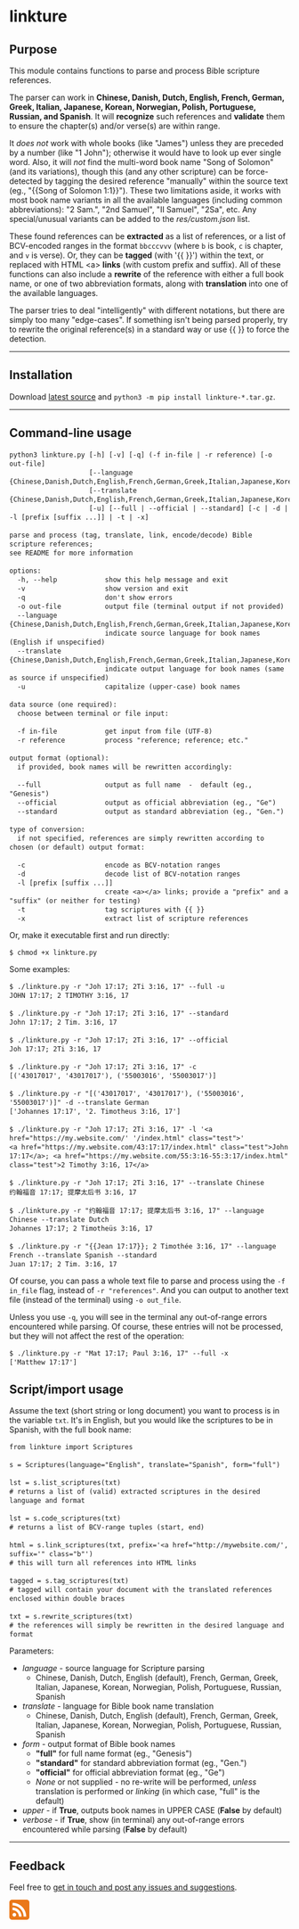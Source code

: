 # linkture


## Purpose

This module contains functions to parse and process Bible scripture references.

The parser can work in **Chinese, Danish, Dutch, English, French, German, Greek, Italian, Japanese, Korean, Norwegian, Polish, Portuguese, Russian, and Spanish**. It will **recognize** such references and **validate** them to ensure the chapter(s) and/or verse(s) are within range.

It *does not* work with whole books (like "James") unless they are preceded by a number (like "1 John"); otherwise it would have to look up ever single word. Also, it will *not* find the multi-word book name "Song of Solomon" (and its variations), though this (and any other scripture) can be force-detected by tagging the desired reference "manually" within the source text (eg., "{{Song of Solomon 1:1}}"). These two limitations aside, it works with most book name variants in all the available languages (including common abbreviations): "2 Sam.", "2nd Samuel", "II Samuel", "2Sa", etc. Any special/unusual variants can be added to the *res/custom.json* list.

These found references can be **extracted** as a list of references, or a list of BCV-encoded ranges in the format `bbcccvvv` (where `b` is book, `c` is chapter, and `v` is verse). Or, they can be **tagged** (with '{{ }}') within the text, or replaced with HTML \<a> **links** (with custom prefix and suffix). All of these functions can also include a **rewrite** of the reference with either a full book name, or one of two abbreviation formats, along with **translation** into one of the available languages.

The parser tries to deal "intelligently" with different notations, but there are simply too many "edge-cases". If something isn't being parsed properly, try to rewrite the original reference(s) in a standard way or use {{ }} to force the detection.

____
## Installation

Download [latest source](https://github.com/erykjj/linkture/releases/latest) and `python3 -m pip install linkture-*.tar.gz`.

____
## Command-line usage

```
python3 linkture.py [-h] [-v] [-q] (-f in-file | -r reference) [-o out-file]
                    [--language {Chinese,Danish,Dutch,English,French,German,Greek,Italian,Japanese,Korean,Norwegian,Polish,Portuguese,Russian,Spanish}]
                    [--translate {Chinese,Danish,Dutch,English,French,German,Greek,Italian,Japanese,Korean,Norwegian,Polish,Portuguese,Russian,Spanish}]
                    [-u] [--full | --official | --standard] [-c | -d | -l [prefix [suffix ...]] | -t | -x]

parse and process (tag, translate, link, encode/decode) Bible scripture references;
see README for more information

options:
  -h, --help            show this help message and exit
  -v                    show version and exit
  -q                    don't show errors
  -o out-file           output file (terminal output if not provided)
  --language  {Chinese,Danish,Dutch,English,French,German,Greek,Italian,Japanese,Korean,Norwegian,Polish,Portuguese,Russian,Spanish}
                        indicate source language for book names (English if unspecified)
  --translate {Chinese,Danish,Dutch,English,French,German,Greek,Italian,Japanese,Korean,Norwegian,Polish,Portuguese,Russian,Spanish}
                        indicate output language for book names (same as source if unspecified)
  -u                    capitalize (upper-case) book names

data source (one required):
  choose between terminal or file input:

  -f in-file            get input from file (UTF-8)
  -r reference          process "reference; reference; etc."

output format (optional):
  if provided, book names will be rewritten accordingly:

  --full                output as full name  -  default (eg., "Genesis")
  --official            output as official abbreviation (eg., "Ge")
  --standard            output as standard abbreviation (eg., "Gen.")

type of conversion:
  if not specified, references are simply rewritten according to chosen (or default) output format:

  -c                    encode as BCV-notation ranges
  -d                    decode list of BCV-notation ranges
  -l [prefix [suffix ...]]
                        create <a></a> links; provide a "prefix" and a "suffix" (or neither for testing)
  -t                    tag scriptures with {{ }}
  -x                    extract list of scripture references
```

Or, make it executable first and run directly:
```
$ chmod +x linkture.py
```

Some examples:
```
$ ./linkture.py -r "Joh 17:17; 2Ti 3:16, 17" --full -u
JOHN 17:17; 2 TIMOTHY 3:16, 17

$ ./linkture.py -r "Joh 17:17; 2Ti 3:16, 17" --standard
John 17:17; 2 Tim. 3:16, 17

$ ./linkture.py -r "Joh 17:17; 2Ti 3:16, 17" --official
Joh 17:17; 2Ti 3:16, 17

$ ./linkture.py -r "Joh 17:17; 2Ti 3:16, 17" -c
[('43017017', '43017017'), ('55003016', '55003017')]

$ ./linkture.py -r "[('43017017', '43017017'), ('55003016', '55003017')]" -d --translate German
['Johannes 17:17', '2. Timotheus 3:16, 17']

$ ./linkture.py -r "Joh 17:17; 2Ti 3:16, 17" -l '<a href="https://my.website.com/' '/index.html" class="test">'
<a href="https://my.website.com/43:17:17/index.html" class="test">John 17:17</a>; <a href="https://my.website.com/55:3:16-55:3:17/index.html" class="test">2 Timothy 3:16, 17</a>

$ ./linkture.py -r "Joh 17:17; 2Ti 3:16, 17" --translate Chinese
约翰福音 17:17; 提摩太后书 3:16, 17

$ ./linkture.py -r "约翰福音 17:17; 提摩太后书 3:16, 17" --language Chinese --translate Dutch
Johannes 17:17; 2 Timotheüs 3:16, 17

$ ./linkture.py -r "{{Jean 17:17}}; 2 Timothée 3:16, 17" --language French --translate Spanish --standard
Juan 17:17; 2 Tim. 3:16, 17
```

Of course, you can pass a whole text file to parse and process using the `-f in_file` flag, instead of `-r "references"`. And you can output to another text file (instead of the terminal) using `-o out_file`.

Unless you use `-q`, you will see in the terminal any out-of-range errors encountered while parsing. Of course, these entries will not be processed, but they will not affect the rest of the operation:
```
$ ./linkture.py -r "Mat 17:17; Paul 3:16, 17" --full -x
['Matthew 17:17']
```

## Script/import usage

Assume the text (short string or long document) you want to process is in the variable `txt`. It's in English, but you would like the scriptures to be in Spanish, with the full book name:
```
from linkture import Scriptures

s = Scriptures(language="English", translate="Spanish", form="full")

lst = s.list_scriptures(txt)
# returns a list of (valid) extracted scriptures in the desired language and format

lst = s.code_scriptures(txt)
# returns a list of BCV-range tuples (start, end)

html = s.link_scriptures(txt, prefix='<a href="http://mywebsite.com/', suffix='" class="b"')
# this will turn all references into HTML links

tagged = s.tag_scriptures(txt)
# tagged will contain your document with the translated references enclosed within double braces

txt = s.rewrite_scriptures(txt)
# the references will simply be rewritten in the desired language and format
```

Parameters:
* *language* - source language for Scripture parsing
  * Chinese, Danish, Dutch, English (default), French, German, Greek, Italian, Japanese, Korean, Norwegian, Polish, Portuguese, Russian, Spanish
* *translate* - language for Bible book name translation
  * Chinese, Danish, Dutch, English (default), French, German, Greek, Italian, Japanese, Korean, Norwegian, Polish, Portuguese, Russian, Spanish
* *form* - output format of Bible book names
  * **"full"** for full name format (eg., "Genesis")
  * **"standard"** for standard abbreviation format (eg., "Gen.")
  * **"official"** for official abbreviation format (eg., "Ge")
  * *None* or not supplied - no re-write will be performed, *unless* translation is performed or *linking* (in which case, "full" is the default)
* *upper* - if **True**, outputs book names in UPPER CASE (**False** by default)
* *verbose* - if **True**, show (in terminal) any out-of-range errors encountered while parsing (**False** by default)

____
## Feedback

Feel free to [get in touch and post any issues and suggestions](https://github.com/erykjj/linkture/issues).

[![RSS of releases](res/rss-36.png)](https://github.com/erykjj/linkture/releases.atom)
